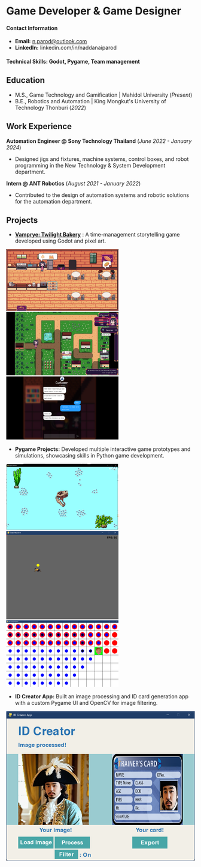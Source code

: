 # Game Developer & Game Designer

#### **Contact Information**  
- **Email:** n.parod@outlook.com  
- **LinkedIn:** linkedin.com/in/naddanaiparod  

#### Technical Skills: Godot, Pygame, Team management 

## Education
- M.S., Game Technology and Gamification | Mahidol University (_Present_)  
- B.E., Robotics and Automation | King Mongkut's University of Technology Thonburi (_2022_)

## Work Experience

**Automation Engineer @ Sony Technology Thailand** (_June 2022 - January 2024_)
- Designed jigs and fixtures, machine systems, control boxes, and robot programming in the New Technology & System Development department.

**Intern @ ANT Robotics** (_August 2021 - January 2022_) 
- Contributed to the design of automation systems and robotic solutions for the automation department.

## Projects
- [**Vamprye: Twilight Bakery**](https://kanomwan.itch.io/vamprye) : A time-management storytelling game developed using Godot and pixel art.
  
![gameshot01](/Assets/gameshot_01.png)
![gameshot01](/Assets/gameshot_02.png) 
![gameshot01](/Assets/gameshot_03.png)

- **Pygame Projects:** Developed multiple interactive game prototypes and simulations, showcasing skills in Python game development.

![fishtank](/Assets/fish_tank.png)
![fsm](/Assets/fsm_pic.png) 
![path](/Assets/path_pic.png)

- **ID Creator App:** Built an image processing and ID card generation app with a custom Pygame UI and OpenCV for image filtering.

![id_app](/Assets/id_app.png)




